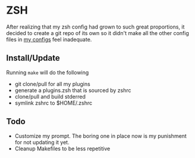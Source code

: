 ZSH
===
After realizing that my zsh config had grown to such great proportions, it
decided to create a git repo of its own so it didn't make all the other config
files in [my configs](https://github.com/ZirroStig/configs) feel inadequate.

Install/Update
--------------
Running `make` will do the following
- git clone/pull for all my plugins
- generate a plugins.zsh that is sourced by zshrc
- clone/pull and build stderred
- symlink zshrc to $HOME/.zshrc 

Todo
----
- Customize my prompt. The boring one in place now is my punishment for not updating it yet.
- Cleanup Makefiles to be less repetitive

